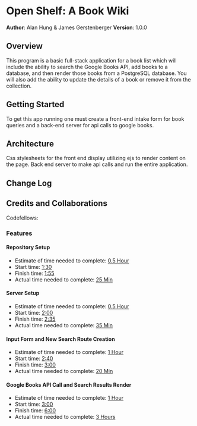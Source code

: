 # Open Shelf: A Book Wiki

**Author**: Alan Hung & James Gerstenberger
**Version**: 1.0.0

## Overview
This program is a basic full-stack application for a book list which will include the ability to search the Google Books API, add books to a database, and then render those books from a PostgreSQL database. You will also add the ability to update the details of a book or remove it from the collection.

## Getting Started
To get this app running one must create a front-end intake form for book queries and a back-end server for api calls to google books.

## Architecture
Css stylesheets for the front end display utilizing ejs to render content on the page. Back end server to make api calls and run the entire application.

## Change Log


 ## Credits and Collaborations
Codefellows:

### Features
#### Repository Setup
  * Estimate of time needed to complete: <u> 0.5 Hour</u>
  * Start time: <u>1:30</u>
  * Finish time: <u>1:55</u>
  * Actual time needed to complete: <u>25 Min</u>

#### Server Setup
  * Estimate of time needed to complete: <u> 0.5 Hour</u>
  * Start time: <u>2:00</u>
  * Finish time: <u>2:35</u>
  * Actual time needed to complete: <u>35 Min</u>


#### Input Form and New Search Route Creation
  * Estimate of time needed to complete: <u> 1 Hour</u>
  * Start time: <u>2:40</u>
  * Finish time: <u>3:00</u>
  * Actual time needed to complete: <u>20 Min</u>

#### Google Books API Call and Search Results Render
  * Estimate of time needed to complete: <u> 1 Hour</u>
  * Start time: <u>3:00</u>
  * Finish time: <u>6:00</u>
  * Actual time needed to complete: <u>3 Hours</u>